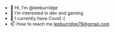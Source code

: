 - 👋 Hi, I’m @leeburridge
- 👀 I’m interested in dev and gaming
- 🌱 I currently have Covid :(
- 📫 How to reach me leeburridge76@gmail.com

<!---
leeburridge/leeburridge is a ✨ special ✨ repository because its `README.md` (this file) appears on your GitHub profile.
You can click the Preview link to take a look at your changes.
--->
